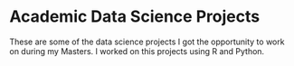 

# Academic Data Science Projects 
These are some of the data science projects I got the opportunity to work on during my Masters. I worked on this projects using R and Python. 


